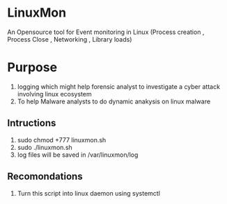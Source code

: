 # LinuxMon
An Opensource tool for Event monitoring in Linux (Process creation , Process Close , Networking , Library loads)

# Purpose
1. logging which might help forensic analyst to investigate a cyber attack involving linux ecosystem
2. To help Malware analysts to do dynamic anakysis on linux malware

## Intructions
1. sudo chmod +777 linuxmon.sh
2. sudo ./linuxmon.sh
3. log files will be saved in /var/linuxmon/log

## Recomondations
1. Turn this script into linux daemon using systemctl
